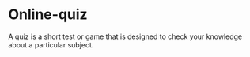 # Online-quiz
 A quiz is a short test or game that is designed to check your knowledge about a particular subject.
